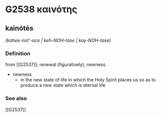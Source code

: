 # G2538 καινότης

## kainótēs

_(kahee-not'-ace | keh-NOH-tase | kay-NOH-tase)_

### Definition

from [[G2537]]; renewal (figuratively); newness.

- newness
  - in the new state of life in which the Holy Spirit places us so as to produce a new state which is eternal life

### See also

[[G2537]]

